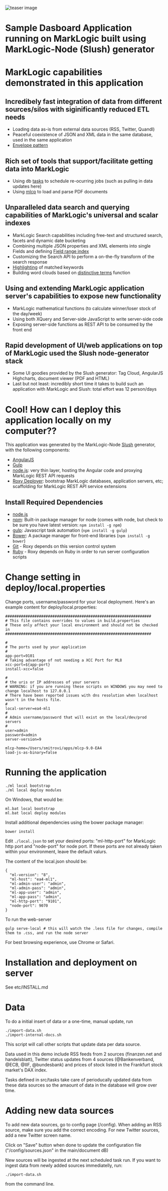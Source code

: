 
![teaser image](https://cloud.githubusercontent.com/assets/15609655/18515925/5095d284-7a97-11e6-9276-75e9230dccbe.jpg)

# Sample Dasboard Application running on MarkLogic built using MarkLogic-Node (Slush) generator

# MarkLogic capabilities demonstrated in this application

## Incredibely fast integration of data from different sources/silos with siginificantly reduced ETL needs
- Loading data as-is from external data sources (RSS, Twitter, Quandl)
- Peaceful coexistence of JSON and XML data in the same database, used in the same application
- [Envelope pattern](https://developer.marklogic.com/learn/data-modeling)

## Rich set of tools that support/facilitate getting data into MarkLogic
- Using db [tasks](https://docs.marklogic.com/guide/admin/getting_started#id_49240) to schedule re-ocurring jobs (such as pulling in data updates here)
- Using [mlcp](https://docs.marklogic.com/guide/mlcp/import) to load and parse PDF documents

## Unparalleled data search and querying capabilities of MarkLogic's universal and scalar indexes
- MarkLogic Search capabilities including free-text and structured search, facets and dynamic date bucketing
- Combining multiple JSON properties and XML elements into single Fields and defining [Field range index](https://docs.marklogic.com/guide/admin/range_index#id_14554)
- Customizing the Search API to perform a on-the-fly transform of the search response
- [Highlighting](https://docs.marklogic.com/cts:highlight) of matched keywords
- Building word clouds based on [distinctive terms](https://docs.marklogic.com/guide/search-dev/similar) function

## Using and extending MarkLogic application server's capabilities to expose new functionality
- MarkLogic mathematical functions (to calculate winner/loser stock of the day/week)
- Using both XQuery and Server-side JavaScript to write server-side code
- Exposing server-side functions as REST API to be consumed by the front end

## Rapid development of UI/web applications on top of MarkLogic used the Slush node-generator stack
- Some UI goodies provided by the Slush generator: Tag Cloud, AngularJS Highcharts, document viewer (PDF and HTML)
- Last but not least: incredibly short time it takes to build such an application with MarkLogic and Slush: total effort was 12 person/days

# Cool! How can I deploy this application locally on my computer??

This application was generated by the MarkLogic-Node [Slush](https://github.com/klei/slush) generator, with the following components:

- [AngularJS](https://angularjs.org/)
- [Gulp](http://gulpjs.com/)
- [node.js](http://nodejs.org/): very thin layer, hosting the Angular code and proxying MarkLogic REST API requests
- [Roxy Deployer](https://github.com/marklogic/roxy): bootstrap MarkLogic databases, application servers, etc; scaffolding for MarkLogic REST API service extensions

## Install Required Dependencies

- [node.js](http://nodejs.org/download/)
- [npm](https://www.npmjs.com/): Built-in package manager for node (comes with
  node, but check to be sure you have latest version: `npm install -g npm`)
- [gulp](http://gulpjs.com/): Javascript task automation (`npm install -g gulp`)
- [Bower](http://bower.io/): A package manager for front-end libraries (`npm install -g bower`)
- [Git](https://git-scm.com/) - Roxy depends on this version control system
- [Ruby](https://www.ruby-lang.org/en/documentation/installation/) - Roxy
  depends on Ruby in order to run server configuration scripts

# Change setting in deploy/local.properties
Change ports, username/password for your local deployment. Here's an example content for deploy/local.properties:

```
#################################################################
# This file contains overrides to values in build.properties
# These only affect your local environment and should not be checked in
#################################################################

#
# The ports used by your application
#
app-port=9101
# Taking advantage of not needing a XCC Port for ML8
xcc-port=${app-port}
install-xcc=false

#
# the uris or IP addresses of your servers
# WARNING: if you are running these scripts on WINDOWS you may need to change localhost to 127.0.0.1
# There have been reported issues with dns resolution when localhost wasn't in the hosts file.
#
local-server=ea4-ml1
#
# Admin username/password that will exist on the local/dev/prod servers
#
user=admin
password=admin
server-version=9

mlcp-home=/Users/smitrovi/apps/mlcp-9.0-EA4
load-js-as-binary=false
```

# Running the application

    ./ml local bootstrap
    ./ml local deploy modules

On Windows, that would be:

    ml.bat local bootstrap
    ml.bat local deploy modules

Install additional dependencies using the bower package manager:

    bower install

Edit `./local.json` to set your desired ports: "ml-http-port" for MarkLogic http port and "node-port" for node port. If these ports are not already taken within your environment, leave the default valurs. 

The content of the local.json should be:

```
{
  "ml-version": "8",
  "ml-host": "ea4-ml1",
  "ml-admin-user": "admin",
  "ml-admin-pass": "admin",
  "ml-app-user": "admin",
  "ml-app-pass": "admin",
  "ml-http-port": "9101",
  "node-port": 9070
}
```


To run the web-server

    gulp serve-local # this will watch the .less file for changes, compile them to .css, and run the node server

For best browsing experience, use Chrome or Safari.

# Installation and deployment on server

See etc/INSTALL.md

# Data

To do a initial insert of data or a one-time, manual update, run 

    ./import-data.sh
    ./import-internal-docs.sh

This script will call other scripts that update data per data source.

Data used in this demo include RSS feeds from 2 sources (finanzen.net and handelsblatt), Twitter status updates from 4 sources (@Bankenverband, @ECB, @IIF, @bundesbank) and prices of stock listed in the Frankfurt stock market's DAX index.

Tasks defined in src/tasks take care of perioducally updated data from these data sources so the amaount of data in the database will grow over time.

# Adding new data sources

To add new data sources, go to config page (/config). When adding an RSS source, make sure you add the correct encoding.
For new Twitter sources, add a new Twitter screen name.

Click on "Save" button when done to update the configuration file ("/config/sources.json" in the main/document dB)

New sources will be ingested at the next scheduled task run. If you want to ingest data from newly added sources immediatelly, run:

    ./import-data.sh

from the command line.